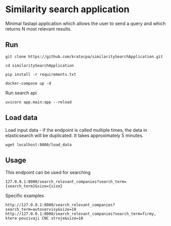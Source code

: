 # Similarity search application
Minimal fastapi application which allows the user to send a query and which returns N most relevant results.

## Run
```
git clone https://github.com/kratocpa/similaritySearchApplication.git
```
```
cd similaritySearchApplication
```
```
pip install -r requirements.txt
```
```
docker-compose up -d
```
Run search api
```
uvicorn app.main:app --reload
```

## Load data
Load input data - if the endpoint is called multiple times, the data in elasticsearch will be duplicated.
It takes approximately 5 minutes.
```
wget localhost:8000/load_data
```


## Usage

This endpoint can be used for searching
```
127.0.0.1:8000/search_relevant_companies?search_term={search_term}&size={size}
```
Specific examples
```
http://127.0.0.1:8000/search_relevant_companies?search_term=autoservisy&size=10
http://127.0.0.1:8000/search_relevant_companies?search_term=firmy, ktere pouzivaji CNC stroje&size=10
```

